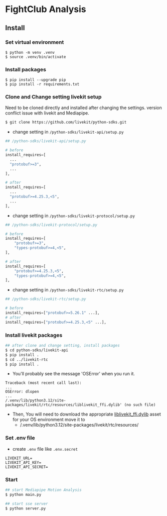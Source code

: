 # FightClub Analysis
## Install
### Set virtual environment
```
$ python -m venv .venv
$ source .venv/bin/activate
```
### Install packages
```
$ pip install --upgrade pip
$ pip install -r requirements.txt
```
### Clone and Change setting livekit setup
Need to be cloned directly and installed after changing the settings. version conflict issue with livekit and Mediapipe. 
```bash
$ git clone https://github.com/livekit/python-sdks.git
```
- change setting in `/python-sdks/livekit-api/setup.py`
```python
## /python-sdks/livekit-api/setup.py

# before
install_requires=[
  ...
  "protobuf>=3",
  ...
],

# after
install_requires=[
  ...
  "protobuf>=4.25.3,<5",
  ...
],
```
- change setting in `/python-sdks/livekit-protocol/setup.py`
```python
## /python-sdks/livekit-protocol/setup.py

# before
install_requires=[
    "protobuf>=3",
    "types-protobuf>=4,<5",
],

# after
install_requires=[
    "protobuf>=4.25.3,<5",
    "types-protobuf>=4,<5",
],
```
- change setting in `/python-sdks/livekit-rtc/setup.py`
```python
## /python-sdks/livekit-rtc/setup.py

# before
install_requires=["protobuf>=5.26.1" ...],
# after
install_requires=["protobuf>=4.25.3,<5" ...],
```
### Install livekit packages
```bash
## after clone and change setting, install packages
$ cd python-sdks/livekit-api
$ pip install .
$ cd ../livekit-rtc
$ pip install .
```
- You'll probably see the message 'OSError' when you run it.
```
Traceback (most recent call last):
...
OSError: dlopen 
...
/.venv/lib/python3.12/site-packages/livekit/rtc/resources/liblivekit_ffi.dylib' (no such file)
```
- Then, You will need to download the appropriate [liblivekit_ffi.dylib](https://github.com/livekit/rust-sdks/releases) asset for your OS environment move it to
  - /.venv/lib/python3.12/site-packages/livekit/rtc/resources/
### Set .env file
- create `.env` file like `.env.secret`
```env
LIVEKIT_URL=
LIVEKIT_API_KEY=
LIVEKIT_API_SECRET=
```
### Start
```bash
## start Mediapipe Motion Analysis
$ python main.py

## start sse server
$ python server.py
```
